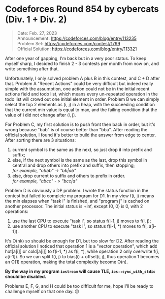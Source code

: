 # Codeforces Round 854 by cybercats (Div. 1 + Div. 2)

> Date: Feb. 27, 2023  
> Announcement: https://codeforces.com/blog/entry/113235  
> Problem Set: https://codeforces.com/contest/1799  
> Official Solution: https://codeforces.com/blog/entry/113321  

After one year of gapping, I'm back but in a very poor status.
To keep myself sharp, I decided to finish 2 - 3 contests per month from now on,
and write something after that.

Unfortunately, I only solved problem A plus B in this contest, and C + D after that.
Problem A "Recent Actions" could be very difficult but indeed really simple with the assumption,
one action could not be in the initial recent actions field and todo list,
which means every un-repeated operation in the todo list will crowd out one initial element in order.
Problem B we can simply select the top 2 elements as (i, j) in a heap,
with the succeeding condition that the current min value is equal to max,
and the failing condition that the value of i did not change after (i, j).

For Problem C, my first solution is to push front then back in order,
but it's wrong because "bab" is of course better than "bba".
After reading the official solution, I found it's better to build the answer from edge to center. After sorting there are 3 situations:
1. current symbol is the same as the next, so just drop it into prefix and suffix; 
2. else, if the next symbol is the same as the last, drop this symbol in central and drop others into prefix and suffix, then stopping;  
*for example, "abbb" -> "bb|ab"*
3. else, drop current to suffix and others to prefix in order.  
*for example, "abcc" - > "bcc|a"*

Problem D is obviously a DP problem.
I wrote the status function in the contest but failed to complete my program for D1.
In my view f(i, j) means the min elapses when "task i" is finished, and "program j" is cached on another processor.
The initial status is +inf, except (0, 0) is 0, with 2 operations:
1. use the last CPU to execute "task i", so status f(i-1, j) moves to f(i, j);
2. use another CPU to execute "task i", so status f(i-1, *) moves to f(i, a[i-1]).

It's O(nk) so should be enough for D1, but too slow for D2.
After reading the official solution I noticed that operation 1 is a "vector operation",
which add hot[a[i]] or cold[a[i]] to f(i-1, *) as f(i, *),
while operation 2 only overwrite f(i, a[i-1]).
So we can split f(i, j) to bias(i) + offset(i, j),
thus operation 1 becomes an O(1) operation, making the total complexity become O(n).

**By the way in my program `iostream` will cause TLE, `ios::sync_with_stdio` should be disabled.**

Problems E, F, G, and H could be too difficult for me, hope I'll be ready to challenge myself on that one day. :dizzy_face:
